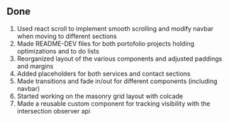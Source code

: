 ## Done

1. Used react scroll to implement smooth scrolling and modify navbar when moving to different sections
2. Made README-DEV files for both portofolio projects holding optimizations and to do lists
3. Reorganized layout of the various components and adjusted paddings and margins
4. Added placeholders for both services and contact sections
5. Made transitions and fade in/out for different components (including navbar) 
6. Started working on the masonry grid layout with colcade
7. Made a reusable custom component for tracking visibility with the intersection observer api